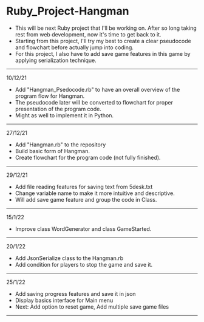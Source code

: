 # Ruby_Project-Hangman
* This will be next Ruby project that I'll be working on. After so long taking rest from web development, now it's time to get back to it.
* Starting from this project, I'll try my best to create a clear pseudocode and flowchart before actually jump into coding.
* For this project, I also have to add save game features in this game by applying serialization technique.
---
10/12/21
* Add "Hangman_Psedocode.rb" to have an overall overview of the program flow for Hangman.
* The pseudocode later will be converted to flowchart for proper presentation of the program code.
* Might as well to implement it in Python.
---
27/12/21
* Add "Hangman.rb" to the repository
* Build basic form of Hangman.
* Create flowchart for the program code (not fully finished).
---
29/12/21
* Add file reading features for saving text from 5desk.txt
* Change variable name to make it more intuitive and descriptive.
* Will add save game feature and group the code in Class.
---
15/1/22
* Improve class WordGenerator and class GameStarted.
---
20/1/22
* Add JsonSerialize class to the Hangman.rb
* Add condition for players to stop the game and save it.
---
25/1/22
* Add saving progress features and save it in json
* Display basics interface for Main menu
* Next: Add option to reset game, Add multiple save game files
---
